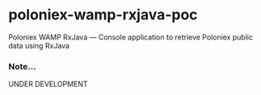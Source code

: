 # poloniex-wamp-rxjava-poc
Poloniex WAMP RxJava — Сonsole application to retrieve Poloniex public data using RxJava

### Note...
UNDER DEVELOPMENT
